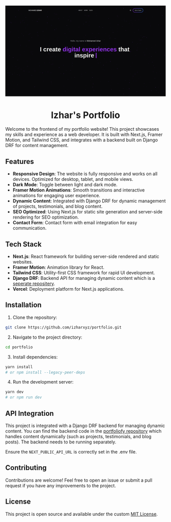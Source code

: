 ![Project Screenshot](public/images/preview.png)

<div align="center">
    <h1>Izhar's Portfolio</h1>
</div>
Welcome to the frontend of my portfolio website! This project showcases my skills and experience as a web developer. It is built with Next.js, Framer Motion, and Tailwind CSS, and integrates with a backend built on Django DRF for content management.

## Features

-   **Responsive Design**: The website is fully responsive and works on all devices. Optimized for desktop, tablet, and mobile views.
-   **Dark Mode**: Toggle between light and dark mode.
-   **Framer Motion Animations**: Smooth transitions and interactive animations for engaging user experience.
-   **Dynamic Content**: Integrated with Django DRF for dynamic management of projects, testimonials, and blog content.
-   **SEO Optimized**: Using Next.js for static site generation and server-side rendering for SEO optimization.
-   **Contact Form**: Contact form with email integration for easy communication.

## Tech Stack

-   **Next.js**: React framework for building server-side rendered and static websites.
-   **Framer Motion**: Animation library for React.
-   **Tailwind CSS**: Utility-first CSS framework for rapid UI development.
-   **Django DRF**: Backend API for managing dynamic content which is a [seperate repositery](https://github.com/izharxyz/portfoliofy).
-   **Vercel**: Deployment platform for Next.js applications.

## Installation

1. Clone the repository:

```bash
git clone https://github.com/izharxyz/portfolio.git
```

2. Navigate to the project directory:

```bash
cd portfolio
```

3. Install dependencies:

```bash
yarn install
# or npm install --legacy-peer-deps
```

4. Run the development server:

```bash
yarn dev
# or npm run dev
```

## API Integration

This project is integrated with a Django DRF backend for managing dynamic content. You can find the backend code in the [portfoliofy repository](https://github.com/izharxyz/portfoliofy) which handles content dynamically (such as projects, testimonials, and blog posts). The backend needs to be running separately.

Ensure the `NEXT_PUBLIC_API_URL` is correctly set in the .env file.

## Contributing

Contributions are welcome! Feel free to open an issue or submit a pull request if you have any improvements to the project.

## License

This project is open source and available under the custom [MIT License](LICENSE).
